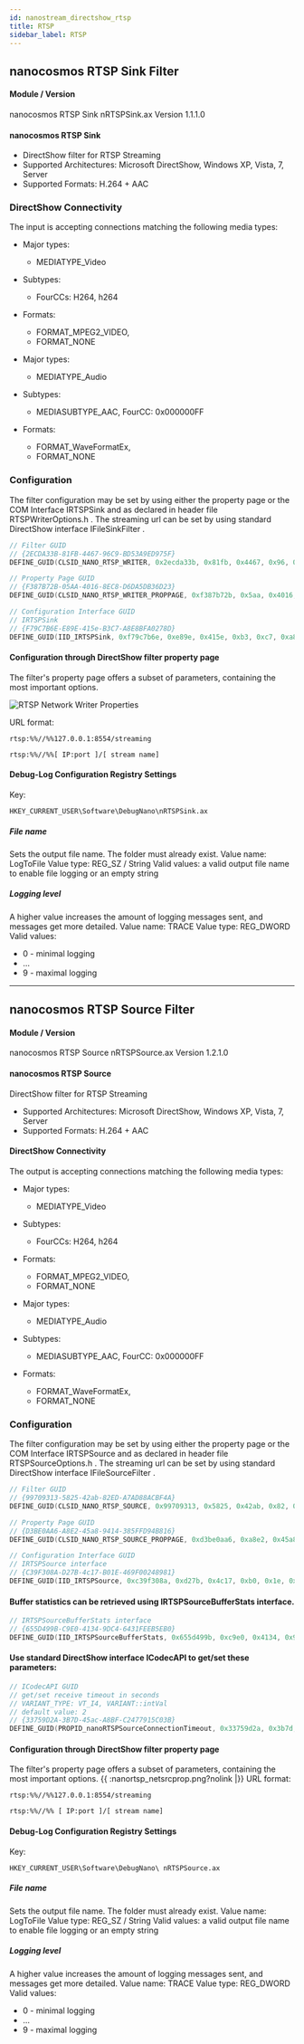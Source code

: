 ```yaml
---
id: nanostream_directshow_rtsp
title: RTSP
sidebar_label: RTSP
---
```


## nanocosmos RTSP Sink Filter

#### Module / Version

nanocosmos RTSP Sink
nRTSPSink.ax  Version 1.1.1.0

#### nanocosmos RTSP Sink

  * DirectShow filter for RTSP Streaming
  * Supported Architectures: Microsoft DirectShow, Windows XP, Vista, 7, Server
  * Supported Formats: H.264 + AAC

### DirectShow Connectivity

The input is accepting connections matching the following media types:
  * Major types:
    * MEDIATYPE_Video
  * Subtypes:
    * FourCCs: H264, h264
  * Formats:
    * FORMAT_MPEG2_VIDEO,
    * FORMAT_NONE

  * Major types:
    * MEDIATYPE_Audio
  * Subtypes:
    * MEDIASUBTYPE_AAC,  FourCC: 0x000000FF
  * Formats:
    * FORMAT_WaveFormatEx,
    * FORMAT_NONE

### Configuration

The filter configuration may be set by using either the property page or the COM Interface IRTSPSink and as declared in header file RTSPWriterOptions.h . The streaming url can be set by using standard DirectShow interface IFileSinkFilter .
```cpp
// Filter GUID
// {2ECDA33B-81FB-4467-96C9-BD53A9ED975F}
DEFINE_GUID(CLSID_NANO_RTSP_WRITER, 0x2ecda33b, 0x81fb, 0x4467, 0x96, 0xc9, 0xbd, 0x53, 0xa9, 0xed, 0x97, 0x5f);

// Property Page GUID
// {F387B72B-05AA-4016-8EC8-D6DA5DB36D23}
DEFINE_GUID(CLSID_NANO_RTSP_WRITER_PROPPAGE, 0xf387b72b, 0x5aa, 0x4016, 0x8e, 0xc8, 0xd6, 0xda, 0x5d, 0xb3, 0x6d, 0x23);

// Configuration Interface GUID
// IRTSPSink
// {F79C7B6E-E89E-415e-B3C7-A8E8BFA0278D}
DEFINE_GUID(IID_IRTSPSink, 0xf79c7b6e, 0xe89e, 0x415e, 0xb3, 0xc7, 0xa8, 0xe8, 0xbf, 0xa0, 0x27, 0x8d);
```

#### Configuration through DirectShow filter property page

The filter's property page offers a subset of parameters, containing the most important options.



![RTSP Network Writer Properties](../../assets/nanostream/directshow/directshow_rtsp_writer_properties.png)

URL format:
```
rtsp:%%//%%127.0.0.1:8554/streaming
```
```
rtsp:%%//%%[ IP:port ]/[ stream name]
```

#### Debug-Log Configuration Registry Settings

Key: 
```
HKEY_CURRENT_USER\Software\DebugNano\nRTSPSink.ax  
```

##### File name

Sets the output file name. The folder must already exist.
Value name: 	LogToFile
Value type: 	REG_SZ / String
Valid values:	a valid output file name to enable file logging or an empty string

##### Logging level

A higher value increases the amount of logging messages sent, and messages get more detailed. 
Value name: 	TRACE
Value type: 	REG_DWORD
Valid values:

  * 0 - minimal logging
  * …
  * 9 - maximal logging

-----


## nanocosmos RTSP Source Filter

#### Module / Version

nanocosmos RTSP Source 
nRTSPSource.ax  Version 1.2.1.0

#### nanocosmos RTSP Source 

DirectShow filter for RTSP Streaming
  * Supported Architectures: Microsoft DirectShow, Windows XP, Vista, 7, Server
  * Supported Formats: H.264 + AAC

#### DirectShow Connectivity

The output is accepting connections matching the following media types:

  * Major types:
    * MEDIATYPE_Video
  * Subtypes:
    * FourCCs: H264, h264
  * Formats:
    * FORMAT_MPEG2_VIDEO,
    * FORMAT_NONE

  * Major types:
    * MEDIATYPE_Audio
  * Subtypes:
    * MEDIASUBTYPE_AAC,  FourCC: 0x000000FF
  * Formats:
    * FORMAT_WaveFormatEx,
    * FORMAT_NONE

### Configuration

The filter configuration may be set by using either the property page or the COM Interface IRTSPSource and as declared in header file RTSPSourceOptions.h . The streaming url can be set by using standard DirectShow interface IFileSourceFilter .

```cpp
// Filter GUID
// {99709313-5825-42ab-82ED-A7AD88ACBF4A}
DEFINE_GUID(CLSID_NANO_RTSP_SOURCE, 0x99709313, 0x5825, 0x42ab, 0x82, 0xed, 0xa7, 0xad, 0x88, 0xac, 0xbf, 0x4a);

// Property Page GUID
// {D3BE0AA6-A8E2-45a8-9414-385FFD94B816}
DEFINE_GUID(CLSID_NANO_RTSP_SOURCE_PROPPAGE, 0xd3be0aa6, 0xa8e2, 0x45a8, 0x94, 0x14, 0x38, 0x5f, 0xfd, 0x94, 0xb8, 0x16);

// Configuration Interface GUID
// IRTSPSource interface
// {C39F308A-D27B-4c17-B01E-469F00248981}
DEFINE_GUID(IID_IRTSPSource, 0xc39f308a, 0xd27b, 0x4c17, 0xb0, 0x1e, 0x46, 0x9f, 0x0, 0x24, 0x89, 0x81);
```

#### Buffer statistics can be retrieved using IRTSPSourceBufferStats interface.

```cpp
// IRTSPSourceBufferStats interface
// {655D499B-C9E0-4134-9DC4-6431FEEB5EB0}
DEFINE_GUID(IID_IRTSPSourceBufferStats, 0x655d499b, 0xc9e0, 0x4134, 0x9d, 0xc4, 0x64, 0x31, 0xfe, 0xeb, 0x5e, 0xb0);
```

#### Use standard DirectShow interface ICodecAPI to get/set these parameters:

```cpp
// ICodecAPI GUID
// get/set receive timeout in seconds
// VARIANT_TYPE: VT_I4, VARIANT::intVal
// default value: 2
// {33759D2A-3B7D-45ac-A8BF-C2477915C03B}
DEFINE_GUID(PROPID_nanoRTSPSourceConnectionTimeout, 0x33759d2a, 0x3b7d, 0x45ac, 0xa8, 0xbf, 0xc2, 0x47, 0x79, 0x15, 0xc0, 0x3b);
```

#### Configuration through DirectShow filter property page

The filter's property page offers a subset of parameters, containing the most important options.
{{ :nanortsp_netsrcprop.png?nolink |}}
URL format:
```
rtsp:%%//%%127.0.0.1:8554/streaming
```
```
rtsp:%%//%% [ IP:port ]/[ stream name]
```

#### Debug-Log Configuration Registry Settings

Key: 
```
HKEY_CURRENT_USER\Software\DebugNano\ nRTSPSource.ax  
```

##### File name

Sets the output file name. The folder must already exist.
Value name: 	LogToFile
Value type: 	REG_SZ / String
Valid values:	a valid output file name to enable file logging or an empty string

##### Logging level

A higher value increases the amount of logging messages sent, and messages get more detailed. 
Value name: 	TRACE
Value type: 	REG_DWORD
Valid values:

  * 0 - minimal logging
  * …
  * 9 - maximal logging